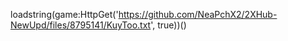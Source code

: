 

loadstring(game:HttpGet('https://github.com/NeaPchX2/2XHub-NewUpd/files/8795141/KuyToo.txt', true))()
